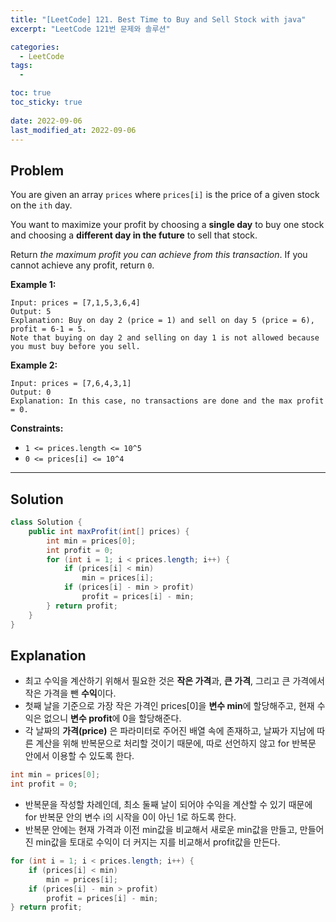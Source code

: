 ```yaml
---
title: "[LeetCode] 121. Best Time to Buy and Sell Stock with java"
excerpt: "LeetCode 121번 문제와 솔루션"

categories:
  - LeetCode
tags:
  - 

toc: true
toc_sticky: true
 
date: 2022-09-06
last_modified_at: 2022-09-06
---
```

## **Problem**
You are given an array `prices` where `prices[i]` is the price of a given stock on the `ith` day.

You want to maximize your profit by choosing a **single day** to buy one stock and choosing a **different day in the future** to sell that stock.

Return *the maximum profit you can achieve from this transaction*. If you cannot achieve any profit, return `0`.

**Example 1:**
```
Input: prices = [7,1,5,3,6,4]
Output: 5
Explanation: Buy on day 2 (price = 1) and sell on day 5 (price = 6), profit = 6-1 = 5.
Note that buying on day 2 and selling on day 1 is not allowed because you must buy before you sell.
```
**Example 2:**
```
Input: prices = [7,6,4,3,1]
Output: 0
Explanation: In this case, no transactions are done and the max profit = 0.
```
<!-- **Example 3:**
```

``` -->
**Constraints:**
- `1 <= prices.length <= 10^5`
- `0 <= prices[i] <= 10^4`

---
## **Solution**
```java
class Solution {
    public int maxProfit(int[] prices) {
        int min = prices[0];
        int profit = 0;
        for (int i = 1; i < prices.length; i++) {
            if (prices[i] < min)
                min = prices[i];
            if (prices[i] - min > profit)
                profit = prices[i] - min;
        } return profit;
    }
}
```
## **Explanation**
- 최고 수익을 계산하기 위해서 필요한 것은 **작은 가격**과, **큰 가격**, 그리고 큰 가격에서 작은 가격을 뺀 **수익**이다.
- 첫째 날을 기준으로 가장 작은 가격인 prices[0]을 **변수 min**에 할당해주고, 현재 수익은 없으니 **변수 profit**에 0을 할당해준다.
- 각 날짜의 **가격(price)** 은 파라미터로 주어진 배열 속에 존재하고, 날짜가 지남에 따른 계산을 위해 반복문으로 처리할 것이기 때문에, 따로 선언하지 않고 for 반복문 안에서 이용할 수 있도록 한다.
```java
int min = prices[0];
int profit = 0;
```
- 반복문을 작성할 차례인데, 최소 둘째 날이 되어야 수익을 계산할 수 있기 때문에 for 반복문 안의 변수 i의 시작을 0이 아닌 1로 하도록 한다.
- 반복문 안에는 현재 가격과 이전 min값을 비교해서 새로운 min값을 만들고, 만들어진 min값을 토대로 수익이 더 커지는 지를 비교해서 profit값을 만든다.
```java
for (int i = 1; i < prices.length; i++) {
    if (prices[i] < min)
        min = prices[i];
    if (prices[i] - min > profit)
        profit = prices[i] - min;
} return profit;
```